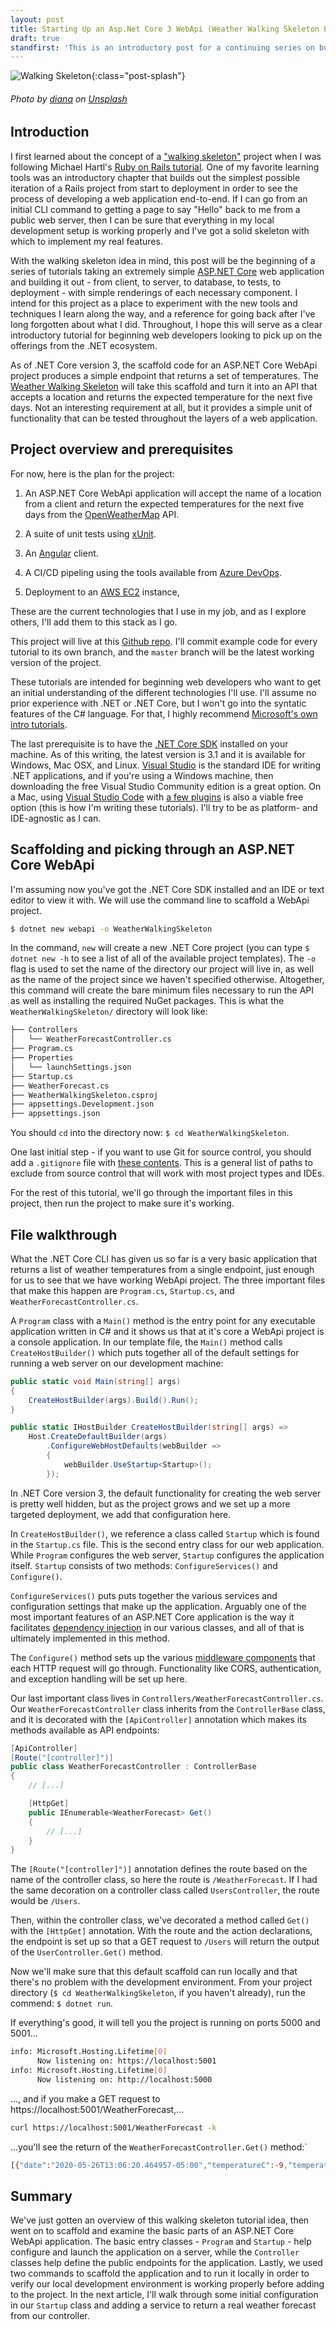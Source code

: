 ```yaml
---
layout: post
title: Starting Up an Asp.Net Core 3 WebApi (Weather Walking Skeleton Part 0)
draft: true
standfirst: 'This is an introductory post for a continuing series on building up a DotNetCore and Angular web application end-to-end.'
---
```


![Walking Skeleton](/assets/img/2020-05-15/splash.jpg){:class="post-splash"}

###### Photo by [diana](https://unsplash.com/@thisistherealdiana?utm_source=unsplash&utm_medium=referral&utm_content=creditCopyText) on [Unsplash](https://unsplash.com/s/photos/skeleton?utm_source=unsplash&utm_medium=referral&utm_content=creditCopyText)

## Introduction

I first learned about the concept of a ["walking skeleton"](http://alistair.cockburn.us/index.php/Walking_skeleton) project when I was following Michael Hartl's [Ruby on Rails tutorial](https://www.railstutorial.org/book/beginning#sec-the_hello_application). One of my favorite learning tools was an introductory chapter that builds out the simplest possible iteration of a Rails project from start to deployment in order to see the process of developing a web application end-to-end. If I can go from an initial CLI command to getting a page to say "Hello" back to me from a public web server, then I can be sure that everything in my local development setup is working properly and I've got a solid skeleton with which to implement my real features.

With the walking skeleton idea in mind, this post will be the beginning of a series of tutorials taking an extremely simple [ASP.NET Core](https://docs.microsoft.com/en-us/aspnet/core/?view=aspnetcore-3.1) web application and building it out - from client, to server, to database, to tests, to deployment - with simple renderings of each necessary component. I intend for this project as a place to experiment with the new tools and techniques I learn along the way, and a reference for going back after I've long forgotten about what I did. Throughout, I hope this will serve as a clear introductory tutorial for beginning web developers looking to pick up on the offerings from the .NET ecosystem.

As of .NET Core version 3, the scaffold code for an ASP.NET Core WebApi project produces a simple endpoint that returns a set of temperatures. The [Weather Walking Skeleton](https://github.com/jsheridanwells/WeatherWalkingSkeleton) will take this scaffold and turn it into an API that accepts a location and returns the expected temperature for the next five days. Not an interesting requirement at all, but it provides a simple unit of functionality that can be tested throughout the layers of a web application. 

## Project overview and prerequisites

For now, here is the plan for the project:

1. An ASP.NET Core WebApi application will accept the name of a location from a client and return the expected temperatures for the next five days from the [OpenWeatherMap](https://openweathermap.org/api) API.

1. A suite of unit tests using [xUnit](https://xunit.net/).

1. An [Angular](https://angular.io/) client.

1. A CI/CD pipeling using the tools available from [Azure DevOps](https://azure.microsoft.com/en-us/services/devops/).

1. Deployment to an [AWS EC2](https://aws.amazon.com/ec2/) instance,

These are the current technologies that I use in my job, and as I explore others, I'll add them to this stack as I go.

This project will live at this [Github repo](https://github.com/jsheridanwells/WeatherWalkingSkeleton). I'll commit example code for every tutorial to its own branch, and the `master` branch will be the latest working version of the project.

These tutorials are intended for beginning web developers who want to get an initial understanding of the different technologies I'll use. I'll assume no prior experience with .NET or .NET Core, but I won't go into the syntatic features of the C# language. For that, I highly recommend [Microsoft's own intro tutorials](https://docs.microsoft.com/en-us/dotnet/csharp/tutorials/intro-to-csharp/).

The last prerequisite is to have the [.NET Core SDK](https://dotnet.microsoft.com/download/dotnet-core) installed on your machine. As of this writing, the latest version is 3.1 and it is available for Windows, Mac OSX, and Linux. [Visual Studio](https://visualstudio.microsoft.com/downloads/) is the standard IDE for writing .NET applications, and if you're using a Windows machine, then downloading the free Visual Studio Community edition is a great option. On a Mac, using [Visual Studio Code](https://code.visualstudio.com/) with [a few plugins](https://code.visualstudio.com/docs/languages/csharp) is also a viable free option (this is how I'm writing these tutorials). I'll try to be as platform- and IDE-agnostic as I can.

## Scaffolding and picking through an ASP.NET Core WebApi

I'm assuming now you've got the .NET Core SDK installed and an IDE or text editor to view it with. We will use the command line to scaffold a WebApi project.

```bash
$ dotnet new webapi -o WeatherWalkingSkeleton
```

In the command, `new` will create a new .NET Core project (you can type `$ dotnet new -h` to see a list of all of the available project templates). The `-o` flag is used to set the name of the directory our project will live in, as well as the name of the project since we haven't specified otherwise. Altogether, this command will create the bare minimum files necessary to run the API as well as installing the required NuGet packages. This is what the `WeatherWalkingSkeleton/` directory will look like:
```bash
├── Controllers
│   └── WeatherForecastController.cs
├── Program.cs
├── Properties
│   └── launchSettings.json
├── Startup.cs
├── WeatherForecast.cs
├── WeatherWalkingSkeleton.csproj
├── appsettings.Development.json
├── appsettings.json

```
You should `cd` into the directory now: `$ cd WeatherWalkingSkeleton`.

One last initial step - if you want to use Git for source control, you should add a `.gitignore` file with [these contents](https://github.com/github/gitignore/blob/master/VisualStudio.gitignore). This is a general list of paths to exclude from source control that will work with most project types and IDEs.

For the rest of this tutorial, we'll go through the important files in this project, then run the project to make sure it's working.

## File walkthrough

What the .NET Core CLI has given us so far is a very basic application that returns a list of weather temperatures from a single endpoint, just enough for us to see that we have working WebApi project. The three important files that make this happen are `Program.cs`, `Startup.cs`, and `WeatherForecastController.cs`.

A `Program` class with a `Main()` method is the entry point for any executable application written in C# and it shows us that at it's core a WebApi project is a console application. In our template file, the `Main()` method calls `CreateHostBuilder()` which puts together all of the default settings for running a web server on our development machine:
```csharp
public static void Main(string[] args)
{
    CreateHostBuilder(args).Build().Run();
}

public static IHostBuilder CreateHostBuilder(string[] args) =>
    Host.CreateDefaultBuilder(args)
        .ConfigureWebHostDefaults(webBuilder =>
        {
            webBuilder.UseStartup<Startup>();
        });
```
In .NET Core version 3, the default functionality for creating the web server is pretty well hidden, but as the project grows and we set up a more targeted deployment, we add that configuration here.

In `CreateHostBuilder()`, we reference a class called `Startup` which is found in the `Startup.cs` file. This is the second entry class for our web application. While `Program` configures the web server, `Startup` configures the application itself. `Startup` consists of two methods: `ConfigureServices()` and `Configure()`.

`ConfigureServices()` puts puts together the various services and configuration settings that make up the application. Arguably one of the most important features of an ASP.NET Core application is the way it facilitates [dependency injection](https://stackify.com/dependency-injection-c-sharp/) in our various classes, and all of that is ultimately implemented in this method.

The `Configure()` method sets up the various [middleware components](https://docs.microsoft.com/en-us/aspnet/core/fundamentals/middleware/?view=aspnetcore-3.1) that each HTTP request will go through. Functionality like CORS, authentication, and exception handling will be set up here.

Our last important class lives in `Controllers/WeatherForecastController.cs`. Our `WeatherForecastController` class inherits from the `ControllerBase` class, and it is decorated with the `[ApiController]` annotation which makes its methods available as API endpoints:
```csharp
[ApiController]
[Route("[controller]")]
public class WeatherForecastController : ControllerBase
{
    // [...]

    [HttpGet]
    public IEnumerable<WeatherForecast> Get()
    {
        // [...]
    }
}
```
The `[Route("[controller]")]` annotation defines the route based on the name of the controller class, so here the route is `/WeatherForecast`. If I had the same decoration on a controller class called `UsersController`, the route would be `/Users`.

Then, within the controller class, we've decorated a method called `Get()` with the `[HttpGet]` annotation. With the route and the action declarations, the endpoint is set up so that a GET request to `/Users` will return the output of the `UserController.Get()` method.

Now we'll make sure that this default scaffold can run locally and that there's no problem with the development environment. From your project directory (`$ cd WeatherWalkingSkeleton`, if you haven't already), run the commend: `$ dotnet run`.

If everything's good, it will tell you the project is running on ports 5000 and 5001...
```bash
info: Microsoft.Hosting.Lifetime[0]
      Now listening on: https://localhost:5001
info: Microsoft.Hosting.Lifetime[0]
      Now listening on: http://localhost:5000
```
..., and if you make a GET request to https://localhost:5001/WeatherForecast,...
```bash
curl https://localhost:5001/WeatherForecast -k
```
...you'll see the return of the `WeatherForecastController.Get()` method:`
```bash
[{"date":"2020-05-26T13:06:20.464957-05:00","temperatureC":-9,"temperatureF":16,"summary":"Warm"},{"date":"2020-05-27T13:06:20.464998-05:00","temperatureC":-20,"temperatureF":-3,"summary":"Scorching"},{"date":"2020-05-28T13:06:20.464999-05:00","temperatureC":49,"temperatureF":120,"summary":"Balmy"},{"date":"2020-05-29T13:06:20.465-05:00","temperatureC":9,"temperatureF":48,"summary":"Mild"},{"date":"2020-05-30T13:06:20.465-05:00","temperatureC":-9,"temperatureF":16,"summary":"Freezing"}]
```

## Summary
We've just gotten an overview of this walking skeleton tutorial idea, then went on to scaffold and examine the basic parts of an ASP.NET Core WebApi application. The basic entry classes - `Program` and `Startup` - help configure and launch the application on a server, while the `Controller` classes help define the public endpoints for the application. Lastly, we used two commands to scaffold the application and to run it locally in order to verify our local development environment is working properly before adding to the project. In the next article, I'll walk through some initial configuration in our `Startup` class and adding a service to return a real weather forecast from our controller.
